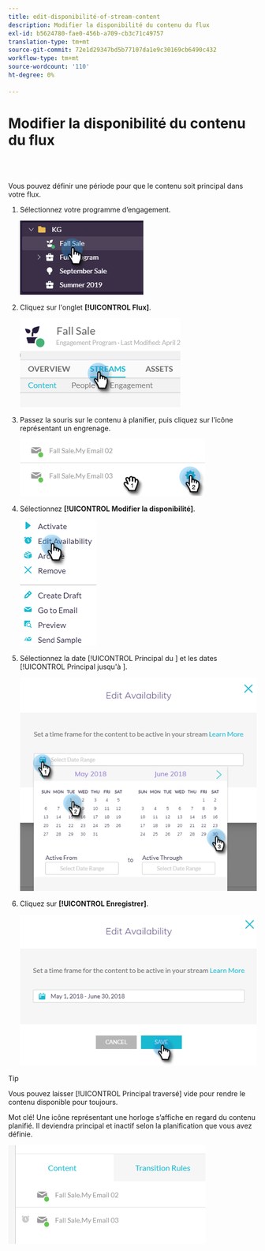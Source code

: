 ```yaml
---
title: edit-disponibilité-of-stream-content
description: Modifier la disponibilité du contenu du flux
exl-id: b5624780-fae0-456b-a709-cb3c71c49757
translation-type: tm+mt
source-git-commit: 72e1d29347bd5b77107da1e9c30169cb6490c432
workflow-type: tm+mt
source-wordcount: '110'
ht-degree: 0%

---
```


# Modifier la disponibilité du contenu du flux

<br> 

Vous pouvez définir une période pour que le contenu soit principal dans votre flux.

1. Sélectionnez votre programme d’engagement.

   ![Image un](/help/sky/assets/engagement-programs/edit-availability-of-stream-content/edit-availability-of-stream-content-1.png)

1. Cliquez sur l&#39;onglet **[!UICONTROL Flux]**.

   ![Image 2](/help/sky/assets/engagement-programs/edit-availability-of-stream-content/edit-availability-of-stream-content-2.png)

1. Passez la souris sur le contenu à planifier, puis cliquez sur l’icône représentant un engrenage.

   ![Image trois](/help/sky/assets/engagement-programs/edit-availability-of-stream-content/edit-availability-of-stream-content-3.png)

1. Sélectionnez **[!UICONTROL Modifier la disponibilité]**.

   ![Image 4](/help/sky/assets/engagement-programs/edit-availability-of-stream-content/edit-availability-of-stream-content-4.png)

1. Sélectionnez la date [!UICONTROL Principal du ] et les dates [!UICONTROL Principal jusqu&#39;à ].

   ![Image 5](/help/sky/assets/engagement-programs/edit-availability-of-stream-content/edit-availability-of-stream-content-5.png)

1. Cliquez sur **[!UICONTROL Enregistrer]**.

   ![Image six](/help/sky/assets/engagement-programs/edit-availability-of-stream-content/edit-availability-of-stream-content-6.png)

>[!TIP]
>
>Vous pouvez laisser [!UICONTROL Principal traversé] vide pour rendre le contenu disponible pour toujours.

Mot clé! Une icône représentant une horloge s’affiche en regard du contenu planifié. Il deviendra principal et inactif selon la planification que vous avez définie.

![Image sept](/help/sky/assets/engagement-programs/edit-availability-of-stream-content/edit-availability-of-stream-content-7.png)
